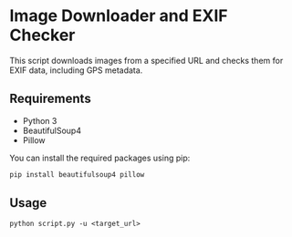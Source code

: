# Image Downloader and EXIF Checker

This script downloads images from a specified URL and checks them for EXIF data, including GPS metadata.

## Requirements

- Python 3
- BeautifulSoup4
- Pillow

You can install the required packages using pip:

```sh
pip install beautifulsoup4 pillow
```

## Usage
```
python script.py -u <target_url>
```
